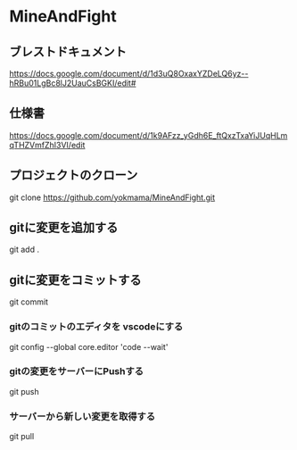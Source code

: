 # MineAndFight

## ブレストドキュメント
https://docs.google.com/document/d/1d3uQ8OxaxYZDeLQ6yz--hRBu01LgBc8lJ2UauCsBGKI/edit#

## 仕様書
https://docs.google.com/document/d/1k9AFzz_yGdh6E_ftQxzTxaYiJUqHLmqTHZVmfZhI3VI/edit


## プロジェクトのクローン
git clone https://github.com/yokmama/MineAndFight.git

## gitに変更を追加する
git add .

## gitに変更をコミットする
git commit

### gitのコミットのエディタを vscodeにする
git config --global core.editor 'code --wait'

### gitの変更をサーバーにPushする
git push

### サーバーから新しい変更を取得する
git pull
